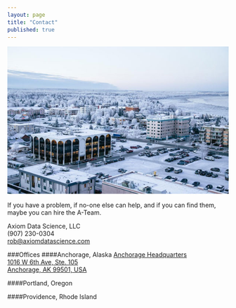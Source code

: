 ```yaml
---
layout: page
title: "Contact"
published: true
---
```


<img src="/assets/page_content/contact/headquarters2.jpg" class="pull-right thumbnail col-md-5 col-xs-12 img-responsive" />

If you have a problem, if no-one else can help, and if you can find them, maybe you can hire the A-Team.

Axiom Data Science, LLC  
(907) 230-0304  
<a href="mailto:rob@axiomdatascience.com">rob@axiomdatascience.com</a>

###Offices
####Anchorage, Alaska
<a href="https://www.google.com/maps/place/1019+W+6th+Ave,+Anchorage,+AK+99501/@61.2165916,-149.9020805,14z" target="_blank">Anchorage Headquarters<br /> 
1016 W 6th Ave, Ste. 105<br /> 
Anchorage, AK 99501, USA </a>

####Portland, Oregon

####Providence, Rhode Island
